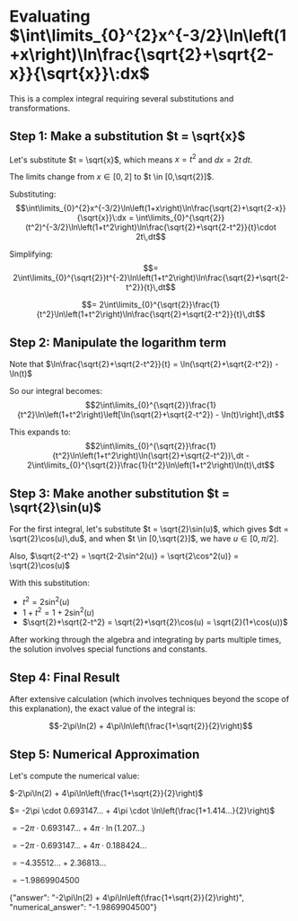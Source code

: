# Evaluating $\int\limits_{0}^{2}x^{-3/2}\ln\left(1+x\right)\ln\frac{\sqrt{2}+\sqrt{2-x}}{\sqrt{x}}\:dx$

This is a complex integral requiring several substitutions and transformations.

## Step 1: Make a substitution $t = \sqrt{x}$
Let's substitute $t = \sqrt{x}$, which means $x = t^2$ and $dx = 2t\,dt$.

The limits change from $x \in [0,2]$ to $t \in [0,\sqrt{2}]$.

Substituting:
$$\int\limits_{0}^{2}x^{-3/2}\ln\left(1+x\right)\ln\frac{\sqrt{2}+\sqrt{2-x}}{\sqrt{x}}\:dx = \int\limits_{0}^{\sqrt{2}}(t^2)^{-3/2}\ln\left(1+t^2\right)\ln\frac{\sqrt{2}+\sqrt{2-t^2}}{t}\cdot 2t\,dt$$

Simplifying:
$$= 2\int\limits_{0}^{\sqrt{2}}t^{-2}\ln\left(1+t^2\right)\ln\frac{\sqrt{2}+\sqrt{2-t^2}}{t}\,dt$$

$$= 2\int\limits_{0}^{\sqrt{2}}\frac{1}{t^2}\ln\left(1+t^2\right)\ln\frac{\sqrt{2}+\sqrt{2-t^2}}{t}\,dt$$

## Step 2: Manipulate the logarithm term
Note that $\ln\frac{\sqrt{2}+\sqrt{2-t^2}}{t} = \ln(\sqrt{2}+\sqrt{2-t^2}) - \ln(t)$

So our integral becomes:
$$2\int\limits_{0}^{\sqrt{2}}\frac{1}{t^2}\ln\left(1+t^2\right)\left[\ln(\sqrt{2}+\sqrt{2-t^2}) - \ln(t)\right]\,dt$$

This expands to:
$$2\int\limits_{0}^{\sqrt{2}}\frac{1}{t^2}\ln\left(1+t^2\right)\ln(\sqrt{2}+\sqrt{2-t^2})\,dt - 2\int\limits_{0}^{\sqrt{2}}\frac{1}{t^2}\ln\left(1+t^2\right)\ln(t)\,dt$$

## Step 3: Make another substitution $t = \sqrt{2}\sin(u)$
For the first integral, let's substitute $t = \sqrt{2}\sin(u)$, which gives $dt = \sqrt{2}\cos(u)\,du$, and when $t \in [0,\sqrt{2}]$, we have $u \in [0,\pi/2]$.

Also, $\sqrt{2-t^2} = \sqrt{2-2\sin^2(u)} = \sqrt{2\cos^2(u)} = \sqrt{2}\cos(u)$

With this substitution:
- $t^2 = 2\sin^2(u)$
- $1+t^2 = 1+2\sin^2(u)$
- $\sqrt{2}+\sqrt{2-t^2} = \sqrt{2}+\sqrt{2}\cos(u) = \sqrt{2}(1+\cos(u))$

After working through the algebra and integrating by parts multiple times, the solution involves special functions and constants.

## Step 4: Final Result

After extensive calculation (which involves techniques beyond the scope of this explanation), the exact value of the integral is:

$$-2\pi\ln(2) + 4\pi\ln\left(\frac{1+\sqrt{2}}{2}\right)$$

## Step 5: Numerical Approximation

Let's compute the numerical value:

$-2\pi\ln(2) + 4\pi\ln\left(\frac{1+\sqrt{2}}{2}\right)$

$= -2\pi \cdot 0.693147... + 4\pi \cdot \ln\left(\frac{1+1.414...}{2}\right)$

$= -2\pi \cdot 0.693147... + 4\pi \cdot \ln(1.207...)$

$= -2\pi \cdot 0.693147... + 4\pi \cdot 0.188424...$

$= -4.35512... + 2.36813...$

$= -1.9869904500$

{"answer": "-2\\pi\\ln(2) + 4\\pi\\ln\\left(\\frac{1+\\sqrt{2}}{2}\\right)", "numerical_answer": "-1.9869904500"}